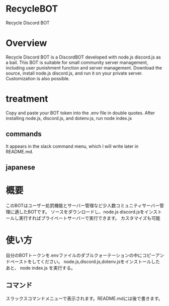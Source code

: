 # RecycleBOT
Recycle Discord BOT
# Overview
Recycle Discord BOT is a DiscordBOT developed with node.js discord.js as a bail.
This BOT is suitable for small community server management, including user punishment function and server management.
Download the source, install node.js discord.js, and run it on your private server.
Customization is also possible.
# treatment
Copy and paste your BOT token into the .env file in double quotes.
After installing node.js, discord.js, and dotenv.js, run
node index.js
## commands
It appears in the slack command menu, which I will write later in README.md.
## japanese

# 概要
このBOTはユーザー処罰機能とサーバー管理など少人数コミュニティサーバー管理に適したBOTです。
ソースをダウンロードし、node.js discord.jsをインストールし実行すればプライベートサーバーで実行できます。
カスタマイズも可能
# 使い方
自分のBOTトークンを.envファイルのダブルクォーテーションの中にコピーアンドペーストをしてください。
node.js,discord.js,dotenv.jsをインストールしたあと、
node index.js
を実行する。
## コマンド
スラックスコマンドメニューで表示されます。README.mdには後で書きます。
